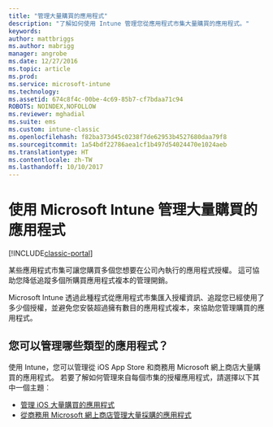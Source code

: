 ```yaml
---
title: "管理大量購買的應用程式"
description: "了解如何使用 Intune 管理您從應用程式市集大量購買的應用程式。"
keywords: 
author: mattbriggs
ms.author: mabrigg
manager: angrobe
ms.date: 12/27/2016
ms.topic: article
ms.prod: 
ms.service: microsoft-intune
ms.technology: 
ms.assetid: 674c8f4c-00be-4c69-85b7-cf7bdaa71c94
ROBOTS: NOINDEX,NOFOLLOW
ms.reviewer: mghadial
ms.suite: ems
ms.custom: intune-classic
ms.openlocfilehash: f82ba373d45c0238f7de62953b4527680daa79f8
ms.sourcegitcommit: 1a54bdf22786aea1cf1b497d54024470e1024aeb
ms.translationtype: HT
ms.contentlocale: zh-TW
ms.lasthandoff: 10/10/2017
---
```

# <a name="manage-volume-purchased-apps-using-microsoft-intune"></a>使用 Microsoft Intune 管理大量購買的應用程式

[!INCLUDE[classic-portal](../includes/classic-portal.md)]

某些應用程式市集可讓您購買多個您想要在公司內執行的應用程式授權。 這可協助您降低追蹤多個所購買應用程式複本的管理開銷。

Microsoft Intune 透過此種程式從應用程式市集匯入授權資訊、追蹤您已經使用了多少個授權，並避免您安裝超過擁有數目的應用程式複本，來協助您管理購買的應用程式。

## <a name="which-types-of-apps-can-you-manage"></a>您可以管理哪些類型的應用程式？

使用 Intune，您可以管理從 iOS App Store 和商務用 Microsoft 網上商店大量購買的應用程式。
若要了解如何管理來自每個市集的授權應用程式，請選擇以下其中一個主題︰

- [管理 iOS 大量購買的應用程式](manage-ios-apps-you-purchased-through-a-volume-purchase-program-with-microsoft-intune.md)
- [從商務用 Microsoft 網上商店管理大量採購的應用程式](manage-apps-you-purchased-from-the-windows-store-for-business-with-microsoft-intune.md)
